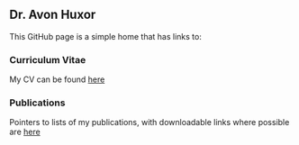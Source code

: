 ## Dr. Avon Huxor

This GitHub page is a simple home that has links to:

### Curriculum Vitae
My CV can be found [here](https://github.com/huxor/huxor.github.io/edit/master/cv.md)

### Publications
Pointers to lists of my publications, with downloadable links where possible are [here](https://github.com/huxor/huxor.github.io/edit/master/publications.md)


